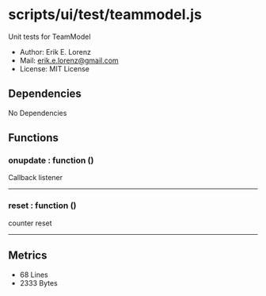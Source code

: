 # scripts/ui/test/teammodel.js


Unit tests for TeamModel

* Author: Erik E. Lorenz 
* Mail: <erik.e.lorenz@gmail.com>
* License: MIT License


## Dependencies

No Dependencies

## Functions

###         onupdate : function ()
Callback listener

---


###         reset : function ()
counter reset

---

## Metrics

* 68 Lines
* 2333 Bytes

